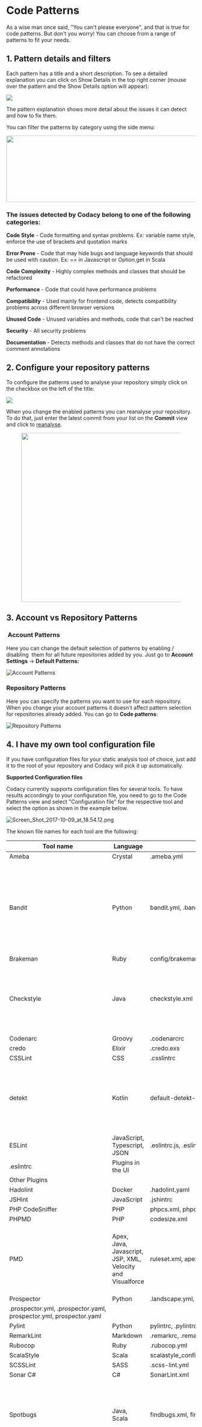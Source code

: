 # Code Patterns

As a wise man once said, "You can't please everyone", and that is true for code patterns. But don't you worry! You can choose from a range of patterns to fit your needs.

## 1. Pattern details and filters

Each pattern has a title and a short description. To see a detailed explanation you can click on Show Details in the top right corner (mouse over the pattern and the Show Details option will appear):

![](/images/pattern-explanation.png)

The pattern explanation shows more detail about the issues it can detect and how to fix them.

You can filter the patterns by category using the side menu:

<img src="/images/c14f895e0f57610b7fd706e27b31925e785e1a184549e765daf9f1e69ad54602.png" width="693" height="177" />

### The issues detected by Codacy belong to one of the following categories:

**Code Style** - Code formatting and syntax problems. Ex: variable name style, enforce the use of brackets and quotation marks

**Error Prone** - Code that may hide bugs and language keywords that should be used with caution. Ex: == in Javascript or Option.get in Scala

**Code Complexity** - Highly complex methods and classes that should be refactored

**Performance** - Code that could have performance problems

**Compatibility** - Used mainly for frontend code, detects compatibility problems across different browser versions

**Unused Code** - Unused variables and methods, code that can't be reached

**Security** - All security problems

**Documentation** - Detects methods and classes that do not have the correct comment annotations

## 2. Configure your repository patterns

To configure the patterns used to analyse your repository simply click on the checkbox on the left of the title:

![](/images/enabled.png)

When you change the enabled patterns you can reanalyse your repository. To do that, just enter the latest commit from your list on the **Commit** view and click to [reanalyse](/hc/en-us/articles/213840489-How-do-I-reanalyse-my-commit-).

<figure>
<img src="/images/b76fc1f9e8dab5a1db65856b0dd09ce79a156a013573cdef5a700e823dc53547.png" width="637" height="450" alt="" />
</figure>

## 3. Account vs Repository Patterns

###  Account Patterns

Here you can change the default selection of patterns by enabling / disabling  them for all future repositories added by you. Just go to **Account Settings** -> **Default Patterns:**

![Account Patterns](/images/Screen_Shot_2018-01-12_at_11.21.22.png)

### Repository Patterns

Here you can specify the patterns you want to use for each repository. When you change your account patterns it doesn't affect pattern selection for repositories already added. You can go to **Code patterns**:

![Repository Patterns](/images/Screen_Shot_2019-06-18_at_17.57.58.png)

## 4. I have my own tool configuration file

If you have configuration files for your static analysis tool of choice, just add it to the root of your repository and Codacy will pick it up automatically.

**Supported Configuration files**

Codacy currently supports configuration files for several tools. To have results accordingly to your configuration file, you need to go to the Code Patterns view and select "Configuration file" for the respective tool and select the option as shown in the example below.

![Screen_Shot_2017-10-09_at_18.54.12.png](/images/Screen_Shot_2017-10-09_at_18.54.12.png)

The known file names for each tool are the following:

| Tool name                                                          | Language                                                   | Files detected                                                                                            | Other info                                                                                                                 |
| ------------------------------------------------------------------ | ---------------------------------------------------------- | --------------------------------------------------------------------------------------------------------- | -------------------------------------------------------------------------------------------------------------------------- |
| Ameba                                                              | Crystal                                                    | .ameba.yml                                                                                                |                                                                                                                            |
| Bandit                                                             | Python                                                     | bandit.yml, .bandit                                                                                       | To solve flagged valid Python "assert" statements, create a bandit.yml in the root of the repo containing: skips: ['B101'] |
| Brakeman                                                           | Ruby                                                       | config/brakeman.yml                                                                                       |                                                                                                                            |
| Checkstyle                                                         | Java                                                       | checkstyle.xml                                                                                            | Supports config file in other dirs than root and can search up to 5 dirs into the repository.                              |
| Codenarc                                                           | Groovy                                                     | .codenarcrc                                                                                               |                                                                                                                            |
| credo                                                              | Elixir                                                     | .credo.exs                                                                                                |                                                                                                                            |
| CSSLint                                                            | CSS                                                        | .csslintrc                                                                                                |                                                                                                                            |
| detekt                                                             | Kotlin                                                     | default-detekt-config.yml, detekt.yml                                                                     | Supports config file in other dirs than root and can search up to 5 dirs into the repository.                              |
| ESLint                                                             | JavaScript, Typescript, JSON                               | .eslintrc.js, .eslintrc.yaml,.eslintrc.yml, .eslintrc.json,                                               |                                                                                                                            |
| .eslintrc                                                          | Plugins in the UI                                          |                                                                                                           |                                                                                                                            |
| Other Plugins                                                      |                                                            |                                                                                                           |                                                                                                                            |
| Hadolint                                                           | Docker                                                     | .hadolint.yaml                                                                                            |                                                                                                                            |
| JSHint                                                             | JavaScript                                                 | .jshintrc                                                                                                 |                                                                                                                            |
| PHP CodeSniffer                                                    | PHP                                                        | phpcs.xml, phpcs.xml.dist                                                                                 |                                                                                                                            |
| PHPMD                                                              | PHP                                                        | codesize.xml                                                                                              |                                                                                                                            |
| PMD                                                                | Apex, Java, Javascript, JSP, XML, Velocity and Visualforce | ruleset.xml, apex-ruleset.xml                                                                             | Supports config file in other dirs than root and can search up to 5 dirs into the repository.                              |
| Prospector                                                         | Python                                                     | .landscape.yml, .landscape.yaml, landscape.yml, landscape.yaml,                                           |                                                                                                                            |
| .prospector.yml, .prospector.yaml, prospector.yml, prospector.yaml |                                                            |                                                                                                           |                                                                                                                            |
| Pylint                                                             | Python                                                     | pylintrc, .pylintrc                                                                                       | Plugins                                                                                                                    |
| RemarkLint                                                         | Markdown                                                   | .remarkrc, .remarkrc.json, .remarkrc.yaml, .remarkrc.yml, .remarkrc.js                                    |                                                                                                                            |
| Rubocop                                                            | Ruby                                                       | .rubocop.yml                                                                                              |                                                                                                                            |
| ScalaStyle                                                         | Scala                                                      | scalastyle_config.xml, scalastyle-config.xml                                                              |                                                                                                                            |
| SCSSLint                                                           | SASS                                                       | .scss-lint.yml                                                                                            |                                                                                                                            |
| Sonar C#                                                           | C#                                                         | SonarLint.xml                                                                                             |                                                                                                                            |
| Spotbugs                                                           | Java, Scala                                                | findbugs.xml, findbugs-includes.xml, findbugs-excludes.xml                                                | Supports config file in other dirs than root and can search up to 5 dirs into the repository.                              |
| Stylelint                                                          | LESS, SASS, CSS                                            | .stylelintrc, stylelint.config.js, .stylelintrc.json, .stylelintrc.yaml, .stylelintrc.js, stylelintrc.yml | Supports config file in other dirs than root and can search up to 5 dirs into the repository.                              |
| SwiftLint                                                          | Swift                                                      | .swiftlint.yml                                                                                            |                                                                                                                            |
| Tailor                                                             | Swift                                                      | .tailor.yml                                                                                               |                                                                                                                            |
| TSLint                                                             | TypeScript                                                 | tslint.json                                                                                               |                                                                                                                            |
| tsqllint                                                           | SQL                                                        | .tsqllintrc                                                                                               |                                                                                                                            |

## 5. Configuring the repository root directory for analysis

By default, Codacy starts the analysis on the repository's root. However, you can set up a different repository folder on which to start the analysis using a [Codacy configuration file](/hc/en-us/articles/115002130625-Codacy-Configuration-File).
This file needs to be named **".codacy.yaml"** or **".codacy.yml"** and must be placed in the repository's root.

See example below:

```yaml
---
engines:
    rubocop:
    enabled: true
    exclude_paths:
        - config/engines.yml
    base_sub_dir: test/baseDir
```

